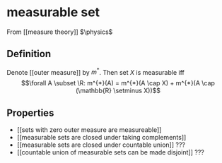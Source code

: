 # measurable set
From [[measure theory]]
$\physics$
## Definition
Denote [[outer measure]] by $m^{*}$. Then set $X$ is measurable iff
$$\forall A \subset \R: m^{*}(A) = m^{*}(A \cap X) + m^{*}(A \cap (\mathbb{R} \setminus X))$$

## Properties
- [[sets with zero outer measure are measureable]]
- [[measurable sets are closed under taking complements]]
- [[measurable sets are closed under countable union]] ???
- [[countable union of measurable sets can be made disjoint]] ???